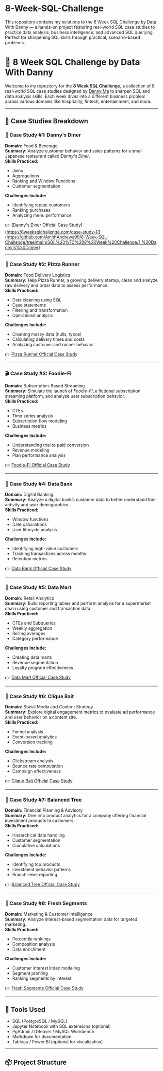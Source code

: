 # 8-Week-SQL-Challenge
This repository contains my solutions to the 8 Week SQL Challenge by Data With Danny — a hands-on project featuring real-world SQL case studies to practice data analysis, business intelligence, and advanced SQL querying. Perfect for sharpening SQL skills through practical, scenario-based problems.

# 🧠 8 Week SQL Challenge by Data With Danny

Welcome to my repository for the **8 Week SQL Challenge**, a collection of 8 real-world SQL case studies designed by [Danny Ma](https://8weeksqlchallenge.com/) to sharpen SQL and data analysis skills. Each week dives into a different business problem across various domains like hospitality, fintech, entertainment, and more.

---

## 📁 Case Studies Breakdown

### 🥢 Case Study #1: Danny's Diner

**Domain:** Food & Beverage  
**Summary:** Analyze customer behavior and sales patterns for a small Japanese restaurant called *Danny's Diner*.  
**Skills Practiced:**
- Joins
- Aggregations
- Ranking and Window Functions
- Customer segmentation

**Challenges Include:**
- Identifying repeat customers
- Ranking purchases
- Analyzing menu performance

👉 [Danny's Diner Official Case Study](https://8weeksqlchallenge.com/case-study-1/](https://github.com/AmithAndrews99/8-Week-SQL-Challenge/tree/main/SQL%20%7C%208%20Week%20Challenge/1.%20Danny's%20Dinner)

---

### 🍕 Case Study #2: Pizza Runner

**Domain:** Food Delivery Logistics  
**Summary:** Help Pizza Runner, a growing delivery startup, clean and analyze raw delivery and order data to assess performance.  
**Skills Practiced:**
- Data cleaning using SQL
- Case statements
- Filtering and transformation
- Operational analysis

**Challenges Include:**
- Cleaning messy data (nulls, typos)
- Calculating delivery times and costs
- Analyzing customer and runner behavior

👉 [Pizza Runner Official Case Study]([https://8weeksqlchallenge.com/case-study-2/](https://github.com/AmithAndrews99/8-Week-SQL-Challenge/tree/main/SQL%20%7C%208%20Week%20Challenge/2.Pizza%20Runner))

---

### 🎬 Case Study #3: Foodie-Fi

**Domain:** Subscription-Based Streaming  
**Summary:** Simulate the launch of *Foodie-Fi*, a fictional subscription streaming platform, and analyze user subscription behavior.  
**Skills Practiced:**
- CTEs
- Time series analysis
- Subscription flow modeling
- Business metrics

**Challenges Include:**
- Understanding trial to paid conversion
- Revenue modeling
- Plan performance analysis

👉 [Foodie-Fi Official Case Study]([https://8weeksqlchallenge.com/case-study-3/](https://github.com/AmithAndrews99/8-Week-SQL-Challenge/tree/main/SQL%20%7C%208%20Week%20Challenge/3.Project%20Foodie))

---

### 🏦 Case Study #4: Data Bank

**Domain:** Digital Banking  
**Summary:** Analyze a digital bank’s customer data to better understand their activity and user demographics.  
**Skills Practiced:**
- Window functions
- Date calculations
- User lifecycle analysis

**Challenges Include:**
- Identifying high-value customers
- Tracking transactions across months
- Retention metrics

👉 [Data Bank Official Case Study]([https://8weeksqlchallenge.com/case-study-4/](https://github.com/AmithAndrews99/8-Week-SQL-Challenge/tree/main/SQL%20%7C%208%20Week%20Challenge/4.Data_Bank))

---

### 🛒 Case Study #5: Data Mart

**Domain:** Retail Analytics  
**Summary:** Build reporting tables and perform analysis for a supermarket chain using customer and transaction data.  
**Skills Practiced:**
- CTEs and Subqueries
- Weekly aggregation
- Rolling averages
- Category performance

**Challenges Include:**
- Creating data marts
- Revenue segmentation
- Loyalty program effectiveness

👉 [Data Mart Official Case Study](https://8weeksqlchallenge.com/case-study-5/)

---

### 📱 Case Study #6: Clique Bait

**Domain:** Social Media and Content Strategy  
**Summary:** Explore digital engagement metrics to evaluate ad performance and user behavior on a content site.  
**Skills Practiced:**
- Funnel analysis
- Event-based analytics
- Conversion tracking

**Challenges Include:**
- Clickstream analysis
- Bounce rate computation
- Campaign effectiveness

👉 [Clique Bait Official Case Study]([https://8weeksqlchallenge.com/case-study-6/](https://github.com/AmithAndrews99/8-Week-SQL-Challenge/tree/main/SQL%20%7C%208%20Week%20Challenge/5.Clique%20Bait))

---

### 🌳 Case Study #7: Balanced Tree

**Domain:** Financial Planning & Advisory  
**Summary:** Dive into product analytics for a company offering financial investment products to customers.  
**Skills Practiced:**
- Hierarchical data handling
- Customer segmentation
- Cumulative calculations

**Challenges Include:**
- Identifying top products
- Investment behavior patterns
- Branch-level reporting

👉 [Balanced Tree Official Case Study]([https://8weeksqlchallenge.com/case-study-7/](https://github.com/AmithAndrews99/8-Week-SQL-Challenge/tree/main/SQL%20%7C%208%20Week%20Challenge/6.balanced_tree_clothing))

---

### 🧬 Case Study #8: Fresh Segments

**Domain:** Marketing & Customer Intelligence  
**Summary:** Analyze interest-based segmentation data for targeted marketing.  
**Skills Practiced:**
- Percentile rankings
- Composition analysis
- Data enrichment

**Challenges Include:**
- Customer interest index modeling
- Segment profiling
- Ranking segments by interest

👉 [Fresh Segments Official Case Study]([https://8weeksqlchallenge.com/case-study-8/](https://github.com/AmithAndrews99/8-Week-SQL-Challenge/tree/main/SQL%20%7C%208%20Week%20Challenge/7.Fresh%20Segments))

---

## 🧰 Tools Used

- SQL (PostgreSQL / MySQL)
- Jupyter Notebook with SQL extensions (optional)
- PgAdmin / DBeaver / MySQL Workbench
- Markdown for documentation
- Tableau / Power BI (optional for visualization)

---

## 📦 Project Structure

